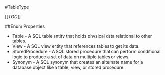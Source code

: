 #TableType

[[_TOC_]]

##Enum Properties 

* Table -  A SQL table entity that holds physical data relational to other tables. 
* View -  A SQL view entity that references tables to get its data. 
* StoredProcedure -  A SQL stored procedure that can perform conditional logic to produce a set of data on multiple tables or views. 
* Synonym -  A SQL synonym that creates an alternate name for a database object like a table, view, or stored procedure. 